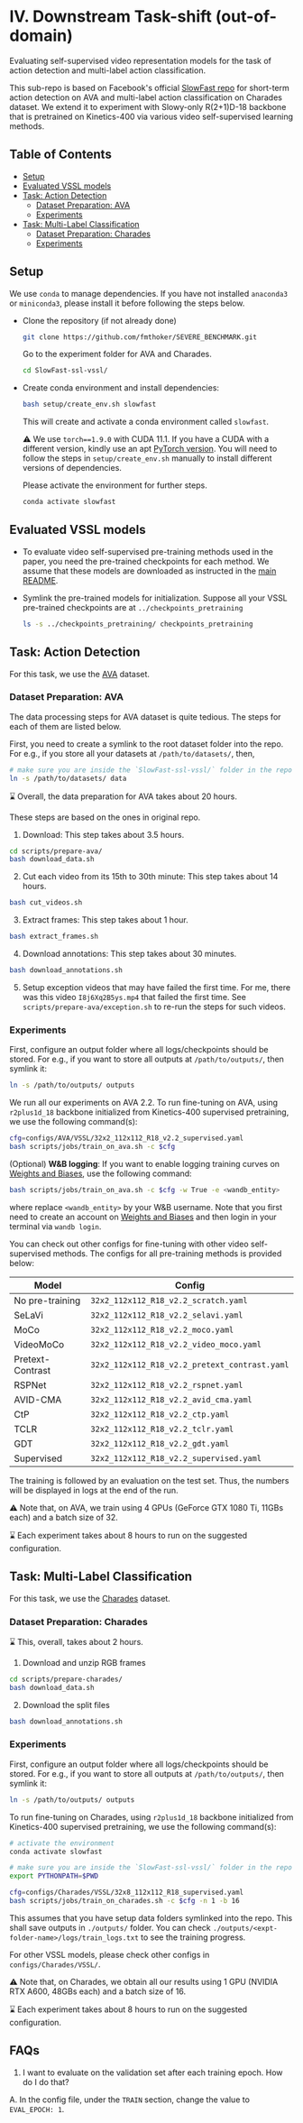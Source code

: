 
# IV. Downstream Task-shift (out-of-domain)

Evaluating self-supervised video representation models for the task of action detection and multi-label action classification.

This sub-repo is based on Facebook's official [SlowFast repo](https://github.com/facebookresearch/SlowFast) for short-term action detection on AVA and  multi-label action classification on Charades dataset. We extend it to experiment with Slowy-only R(2+1)D-18 backbone that is pretrained on Kinetics-400 via various video self-supervised learning methods. 



## Table of Contents

* [Setup](#setup)
* [Evaluated VSSL models](#evaluated-vssl-models)
* [Task: Action Detection](#task-action-detection)
    * [Dataset Preparation: AVA](#dataset-preparation-ava)
    * [Experiments](#expts-ava)
* [Task: Multi-Label Classification](#task-multi-label-classification)
    * [Dataset Preparation: Charades](#dataset-preparation-charades)
    * [Experiments](#expts-charades)

## Setup

We use `conda` to manage dependencies. If you have not installed `anaconda3` or `miniconda3`, please install it before following the steps below.

* Clone the repository (if not already done)
    ```sh
    git clone https://github.com/fmthoker/SEVERE_BENCHMARK.git
    ```
    Go to the experiment folder for AVA and Charades.
    ```sh
    cd SlowFast-ssl-vssl/
    ```
* Create conda environment and install dependencies:
    ```sh
    bash setup/create_env.sh slowfast
    ```
    This will create and activate a conda environment called `slowfast`.
    
    :warning: We use `torch==1.9.0` with CUDA 11.1. If you have a CUDA with a different version, kindly use an apt [PyTorch version](https://pytorch.org/get-started/previous-versions/). You will need to follow the steps in `setup/create_env.sh` manually to install different versions of dependencies.
    
    Please activate the environment for further steps.
    ```sh
    conda activate slowfast
    ```
<!-- * (Refer to the following sections for setting up datasets) Symlink the dataset folder. Suppose Charades and AVA datasets are stored inside `/path/to/datasets/`. Then, run the following from the repo:
    ```sh
    ln -s /path/to/datasets/ data
    ``` -->

## Evaluated VSSL models

* To evaluate video self-supervised pre-training methods used in the paper, you need the pre-trained checkpoints for each method. We assume that these models are downloaded as instructed in the [main README](../README.md).

<!-- * Download those from [here](https://surfdrive.surf.nl/files/index.php/s/Zw9tbuOYAInzVQC), if not already downloaded. Unzip the downloaded file. This will create `checkpoints_pretraining/` folder which contains checkpoints for each of the methods used in the paper. -->

* Symlink the pre-trained models for initialization. Suppose all your VSSL pre-trained checkpoints are at `../checkpoints_pretraining`
    ```sh
    ls -s ../checkpoints_pretraining/ checkpoints_pretraining
    ```

## Task: Action Detection

For this task, we use the [AVA](https://research.google.com/ava/download.html) dataset.

### Dataset Preparation: AVA

The data processing steps for AVA dataset is quite tedious. The steps for each of them are listed below.

First, you need to create a symlink to the root dataset folder into the repo. For e.g., if you store all your datasets at `/path/to/datasets/`, then,
```sh
# make sure you are inside the `SlowFast-ssl-vssl/` folder in the repo
ln -s /path/to/datasets/ data
```

:hourglass: Overall, the data preparation for AVA takes about 20 hours.

These steps are based on the ones in original repo.

1. Download: This step takes about 3.5 hours.
```sh
cd scripts/prepare-ava/
bash download_data.sh
```

2. Cut each video from its 15th to 30th minute: This step takes about 14 hours.
```sh
bash cut_videos.sh
```

3. Extract frames: This step takes about 1 hour.
```sh
bash extract_frames.sh
```

4. Download annotations: This step takes about 30 minutes.
```sh
bash download_annotations.sh
```

5. Setup exception videos that may have failed the first time. For me, there was this video `I8j6Xq2B5ys.mp4` that failed the first time. See `scripts/prepare-ava/exception.sh` to re-run the steps for such videos.

### Experiments <a class="anchor" id="expts-ava"></a>

First, configure an output folder where all logs/checkpoints should be stored. For e.g., if you want to store all outputs at `/path/to/outputs/`, then symlink it:
```sh
ln -s /path/to/outputs/ outputs
```

We run all our experiments on AVA 2.2. To run fine-tuning on AVA, using `r2plus1d_18` backbone initialized from Kinetics-400 supervised pretraining, we use the following command(s):
```sh
cfg=configs/AVA/VSSL/32x2_112x112_R18_v2.2_supervised.yaml
bash scripts/jobs/train_on_ava.sh -c $cfg
```

(Optional) **W&B logging**: If you want to enable logging training curves on [Weights and Biases](wandb.ai), use the following command:
```sh
bash scripts/jobs/train_on_ava.sh -c $cfg -w True -e <wandb_entity>
```
where replace `<wandb_entity>` by your W&B username. Note that you first need to create an account on [Weights and Biases](wandb.ai) and then login in your terminal via `wandb login`.

You can check out other configs for fine-tuning with other video self-supervised methods. The configs for all pre-training methods is provided below:

| **Model**        | **Config**                                    |
|------------------|-----------------------------------------------|
| No pre-training  | `32x2_112x112_R18_v2.2_scratch.yaml`          |
| SeLaVi           | `32x2_112x112_R18_v2.2_selavi.yaml`           |
| MoCo             | `32x2_112x112_R18_v2.2_moco.yaml`             |
| VideoMoCo        | `32x2_112x112_R18_v2.2_video_moco.yaml`       |
| Pretext-Contrast | `32x2_112x112_R18_v2.2_pretext_contrast.yaml` |
| RSPNet           | `32x2_112x112_R18_v2.2_rspnet.yaml`           |
| AVID-CMA         | `32x2_112x112_R18_v2.2_avid_cma.yaml`         |
| CtP              | `32x2_112x112_R18_v2.2_ctp.yaml`              |
| TCLR             | `32x2_112x112_R18_v2.2_tclr.yaml`             |
| GDT              | `32x2_112x112_R18_v2.2_gdt.yaml`              |
| Supervised       | `32x2_112x112_R18_v2.2_supervised.yaml`       |

The training is followed by an evaluation on the test set. Thus, the numbers will be displayed in logs at the end of the run.

:warning: Note that, on AVA, we train using 4 GPUs (GeForce GTX 1080 Ti, 11GBs each) and a batch size of 32.

:hourglass: Each experiment takes about 8 hours to run on the suggested configuration.


## Task: Multi-Label Classification

For this task, we use the [Charades](https://prior.allenai.org/projects/charades) dataset.

### Dataset Preparation: Charades

:hourglass: This, overall, takes about 2 hours.

1. Download and unzip RGB frames
```sh
cd scripts/prepare-charades/
bash download_data.sh
```

2. Download the split files
```sh
bash download_annotations.sh
```

### Experiments <a class="anchor" id="expts-charades"></a>

First, configure an output folder where all logs/checkpoints should be stored. For e.g., if you want to store all outputs at `/path/to/outputs/`, then symlink it:
```sh
ln -s /path/to/outputs/ outputs
```

To run fine-tuning on Charades, using `r2plus1d_18` backbone initialized from Kinetics-400 supervised pretraining, we use the following command(s):
```sh
# activate the environment
conda activate slowfast

# make sure you are inside the `SlowFast-ssl-vssl/` folder in the repo
export PYTHONPATH=$PWD

cfg=configs/Charades/VSSL/32x8_112x112_R18_supervised.yaml
bash scripts/jobs/train_on_charades.sh -c $cfg -n 1 -b 16
```
This assumes that you have setup data folders symlinked into the repo. This shall save outputs in `./outputs/` folder. You can check `./outputs/<expt-folder-name>/logs/train_logs.txt` to see the training progress.

For other VSSL models, please check other configs in `configs/Charades/VSSL/`.

:warning: Note that, on Charades, we obtain all our results using 1 GPU (NVIDIA RTX A600, 48GBs each) and a batch size of 16.

:hourglass: Each experiment takes about 8 hours to run on the suggested configuration.

## FAQs

1. I want to evaluate on the validation set after each training epoch. How do I do that? 

A. In the config file, under the `TRAIN` section, change the value to `EVAL_EPOCH: 1`.

